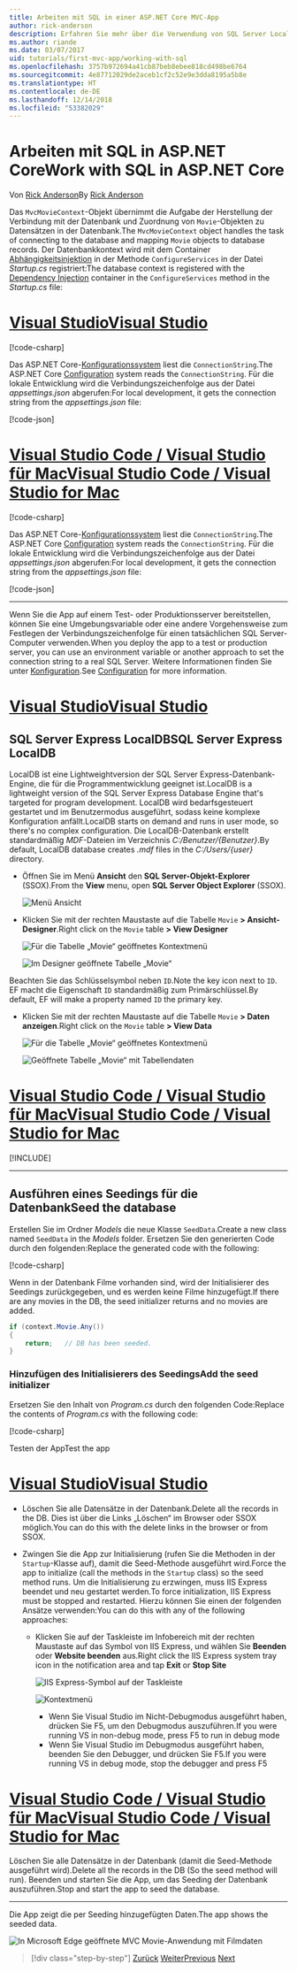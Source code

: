 ```yaml
---
title: Arbeiten mit SQL in einer ASP.NET Core MVC-App
author: rick-anderson
description: Erfahren Sie mehr über die Verwendung von SQL Server LocalDB oder SQLite in einer ASP.NET Core MVC-App.
ms.author: riande
ms.date: 03/07/2017
uid: tutorials/first-mvc-app/working-with-sql
ms.openlocfilehash: 3757b972694a41cb87beb8ebee818cd498be6764
ms.sourcegitcommit: 4e87712029de2aceb1cf2c52e9e3dda8195a5b8e
ms.translationtype: HT
ms.contentlocale: de-DE
ms.lasthandoff: 12/14/2018
ms.locfileid: "53382029"
---
```

# <a name="work-with-sql-in-aspnet-core"></a><span data-ttu-id="e67fd-103">Arbeiten mit SQL in ASP.NET Core</span><span class="sxs-lookup"><span data-stu-id="e67fd-103">Work with SQL in ASP.NET Core</span></span>

<span data-ttu-id="e67fd-104">Von [Rick Anderson](https://twitter.com/RickAndMSFT)</span><span class="sxs-lookup"><span data-stu-id="e67fd-104">By [Rick Anderson](https://twitter.com/RickAndMSFT)</span></span>

<span data-ttu-id="e67fd-105">Das `MvcMovieContext`-Objekt übernimmt die Aufgabe der Herstellung der Verbindung mit der Datenbank und Zuordnung von `Movie`-Objekten zu Datensätzen in der Datenbank.</span><span class="sxs-lookup"><span data-stu-id="e67fd-105">The `MvcMovieContext` object handles the task of connecting to the database and mapping `Movie` objects to database records.</span></span> <span data-ttu-id="e67fd-106">Der Datenbankkontext wird mit dem Container [Abhängigkeitsinjektion](xref:fundamentals/dependency-injection) in der Methode `ConfigureServices` in der Datei *Startup.cs* registriert:</span><span class="sxs-lookup"><span data-stu-id="e67fd-106">The database context is registered with the [Dependency Injection](xref:fundamentals/dependency-injection) container in the `ConfigureServices` method in the *Startup.cs* file:</span></span>

<!-- VS -------------------------->
# <a name="visual-studiotabvisual-studio"></a>[<span data-ttu-id="e67fd-107">Visual Studio</span><span class="sxs-lookup"><span data-stu-id="e67fd-107">Visual Studio</span></span>](#tab/visual-studio)

[!code-csharp[](~/tutorials/first-mvc-app/start-mvc/sample/MvcMovie22/Startup.cs?name=snippet_ConfigureServices&highlight=13-99)]

<span data-ttu-id="e67fd-108">Das ASP.NET Core-[Konfigurationssystem](xref:fundamentals/configuration/index) liest die `ConnectionString`.</span><span class="sxs-lookup"><span data-stu-id="e67fd-108">The ASP.NET Core [Configuration](xref:fundamentals/configuration/index) system reads the `ConnectionString`.</span></span> <span data-ttu-id="e67fd-109">Für die lokale Entwicklung wird die Verbindungszeichenfolge aus der Datei *appsettings.json* abgerufen:</span><span class="sxs-lookup"><span data-stu-id="e67fd-109">For local development, it gets the connection string from the *appsettings.json* file:</span></span>

[!code-json[](start-mvc/sample/MvcMovie/appsettings.json?highlight=2&range=8-10)]

<!-- Code -------------------------->
# <a name="visual-studio-code--visual-studio-for-mactabvisual-studio-codevisual-studio-mac"></a>[<span data-ttu-id="e67fd-110">Visual Studio Code / Visual Studio für Mac</span><span class="sxs-lookup"><span data-stu-id="e67fd-110">Visual Studio Code / Visual Studio for Mac</span></span>](#tab/visual-studio-code+visual-studio-mac)

[!code-csharp[](~/tutorials/first-mvc-app/start-mvc/sample/MvcMovie22/Startup.cs?name=snippet_UseSqlite&highlight=11-12)]

<span data-ttu-id="e67fd-111">Das ASP.NET Core-[Konfigurationssystem](xref:fundamentals/configuration/index) liest die `ConnectionString`.</span><span class="sxs-lookup"><span data-stu-id="e67fd-111">The ASP.NET Core [Configuration](xref:fundamentals/configuration/index) system reads the `ConnectionString`.</span></span> <span data-ttu-id="e67fd-112">Für die lokale Entwicklung wird die Verbindungszeichenfolge aus der Datei *appsettings.json* abgerufen:</span><span class="sxs-lookup"><span data-stu-id="e67fd-112">For local development, it gets the connection string from the *appsettings.json* file:</span></span>

[!code-json[](~/tutorials/first-mvc-app/start-mvc/sample/MvcMovie22/appsettingsSQLite.json?highlight=2&range=8-10)]

---  
<!-- End of VS tabs -->

<span data-ttu-id="e67fd-113">Wenn Sie die App auf einem Test- oder Produktionsserver bereitstellen, können Sie eine Umgebungsvariable oder eine andere Vorgehensweise zum Festlegen der Verbindungszeichenfolge für einen tatsächlichen SQL Server-Computer verwenden.</span><span class="sxs-lookup"><span data-stu-id="e67fd-113">When you deploy the app to a test or production server, you can use an environment variable or another approach to set the connection string to a real SQL Server.</span></span> <span data-ttu-id="e67fd-114">Weitere Informationen finden Sie unter [Konfiguration](xref:fundamentals/configuration/index).</span><span class="sxs-lookup"><span data-stu-id="e67fd-114">See [Configuration](xref:fundamentals/configuration/index) for more information.</span></span>

<!-- VS -------------------------->
# <a name="visual-studiotabvisual-studio"></a>[<span data-ttu-id="e67fd-115">Visual Studio</span><span class="sxs-lookup"><span data-stu-id="e67fd-115">Visual Studio</span></span>](#tab/visual-studio)

## <a name="sql-server-express-localdb"></a><span data-ttu-id="e67fd-116">SQL Server Express LocalDB</span><span class="sxs-lookup"><span data-stu-id="e67fd-116">SQL Server Express LocalDB</span></span>

<span data-ttu-id="e67fd-117">LocalDB ist eine Lightweightversion der SQL Server Express-Datenbank-Engine, die für die Programmentwicklung geeignet ist.</span><span class="sxs-lookup"><span data-stu-id="e67fd-117">LocalDB is a lightweight version of the SQL Server Express Database Engine that's targeted for program development.</span></span> <span data-ttu-id="e67fd-118">LocalDB wird bedarfsgesteuert gestartet und im Benutzermodus ausgeführt, sodass keine komplexe Konfiguration anfällt.</span><span class="sxs-lookup"><span data-stu-id="e67fd-118">LocalDB starts on demand and runs in user mode, so there's no complex configuration.</span></span> <span data-ttu-id="e67fd-119">Die LocalDB-Datenbank erstellt standardmäßig *MDF*-Dateien im Verzeichnis *C:/Benutzer/{Benutzer}*.</span><span class="sxs-lookup"><span data-stu-id="e67fd-119">By default, LocalDB database creates *.mdf* files in the *C:/Users/{user}* directory.</span></span>

* <span data-ttu-id="e67fd-120">Öffnen Sie im Menü **Ansicht** den **SQL Server-Objekt-Explorer** (SSOX).</span><span class="sxs-lookup"><span data-stu-id="e67fd-120">From the **View** menu, open **SQL Server Object Explorer** (SSOX).</span></span>

  ![Menü Ansicht](working-with-sql/_static/ssox.png)

* <span data-ttu-id="e67fd-122">Klicken Sie mit der rechten Maustaste auf die Tabelle `Movie` **> Ansicht-Designer**.</span><span class="sxs-lookup"><span data-stu-id="e67fd-122">Right click on the `Movie` table **> View Designer**</span></span>

  ![Für die Tabelle „Movie“ geöffnetes Kontextmenü](working-with-sql/_static/design.png)

  ![Im Designer geöffnete Tabelle „Movie“](working-with-sql/_static/dv.png)

<span data-ttu-id="e67fd-125">Beachten Sie das Schlüsselsymbol neben `ID`.</span><span class="sxs-lookup"><span data-stu-id="e67fd-125">Note the key icon next to `ID`.</span></span> <span data-ttu-id="e67fd-126">EF macht die Eigenschaft `ID` standardmäßig zum Primärschlüssel.</span><span class="sxs-lookup"><span data-stu-id="e67fd-126">By default, EF will make a property named `ID` the primary key.</span></span>

* <span data-ttu-id="e67fd-127">Klicken Sie mit der rechten Maustaste auf die Tabelle `Movie` **> Daten anzeigen**.</span><span class="sxs-lookup"><span data-stu-id="e67fd-127">Right click on the `Movie` table **> View Data**</span></span>

  ![Für die Tabelle „Movie“ geöffnetes Kontextmenü](working-with-sql/_static/ssox2.png)

  ![Geöffnete Tabelle „Movie“ mit Tabellendaten](working-with-sql/_static/vd22.png)

# <a name="visual-studio-code--visual-studio-for-mactabvisual-studio-codevisual-studio-mac"></a>[<span data-ttu-id="e67fd-130">Visual Studio Code / Visual Studio für Mac</span><span class="sxs-lookup"><span data-stu-id="e67fd-130">Visual Studio Code / Visual Studio for Mac</span></span>](#tab/visual-studio-code+visual-studio-mac)

[!INCLUDE[](~/includes/rp/sqlite.md)]

---  
<!-- End of VS tabs -->

## <a name="seed-the-database"></a><span data-ttu-id="e67fd-131">Ausführen eines Seedings für die Datenbank</span><span class="sxs-lookup"><span data-stu-id="e67fd-131">Seed the database</span></span>

<span data-ttu-id="e67fd-132">Erstellen Sie im Ordner *Models* die neue Klasse `SeedData`.</span><span class="sxs-lookup"><span data-stu-id="e67fd-132">Create a new class named `SeedData` in the *Models* folder.</span></span> <span data-ttu-id="e67fd-133">Ersetzen Sie den generierten Code durch den folgenden:</span><span class="sxs-lookup"><span data-stu-id="e67fd-133">Replace the generated code with the following:</span></span>

[!code-csharp[](~/tutorials/first-mvc-app/start-mvc/sample/MvcMovie22/Models/SeedData.cs?name=snippet_1)]

<span data-ttu-id="e67fd-134">Wenn in der Datenbank Filme vorhanden sind, wird der Initialisierer des Seedings zurückgegeben, und es werden keine Filme hinzugefügt.</span><span class="sxs-lookup"><span data-stu-id="e67fd-134">If there are any movies in the DB, the seed initializer returns and no movies are added.</span></span>

```csharp
if (context.Movie.Any())
{
    return;   // DB has been seeded.
}
```

<a name="si"></a>
### <a name="add-the-seed-initializer"></a><span data-ttu-id="e67fd-135">Hinzufügen des Initialisierers des Seedings</span><span class="sxs-lookup"><span data-stu-id="e67fd-135">Add the seed initializer</span></span>

<span data-ttu-id="e67fd-136">Ersetzen Sie den Inhalt von *Program.cs* durch den folgenden Code:</span><span class="sxs-lookup"><span data-stu-id="e67fd-136">Replace the contents of *Program.cs* with the following code:</span></span>

[!code-csharp[](~/tutorials/first-mvc-app/start-mvc/sample/MvcMovie22/Program.cs)]

<span data-ttu-id="e67fd-137">Testen der App</span><span class="sxs-lookup"><span data-stu-id="e67fd-137">Test the app</span></span>

<!-- VS -------------------------->
# <a name="visual-studiotabvisual-studio"></a>[<span data-ttu-id="e67fd-138">Visual Studio</span><span class="sxs-lookup"><span data-stu-id="e67fd-138">Visual Studio</span></span>](#tab/visual-studio)

* <span data-ttu-id="e67fd-139">Löschen Sie alle Datensätze in der Datenbank.</span><span class="sxs-lookup"><span data-stu-id="e67fd-139">Delete all the records in the DB.</span></span> <span data-ttu-id="e67fd-140">Dies ist über die Links „Löschen“ im Browser oder SSOX möglich.</span><span class="sxs-lookup"><span data-stu-id="e67fd-140">You can do this with the delete links in the browser or from SSOX.</span></span>
* <span data-ttu-id="e67fd-141">Zwingen Sie die App zur Initialisierung (rufen Sie die Methoden in der `Startup`-Klasse auf), damit die Seed-Methode ausgeführt wird.</span><span class="sxs-lookup"><span data-stu-id="e67fd-141">Force the app to initialize (call the methods in the `Startup` class) so the seed method runs.</span></span> <span data-ttu-id="e67fd-142">Um die Initialisierung zu erzwingen, muss IIS Express beendet und neu gestartet werden.</span><span class="sxs-lookup"><span data-stu-id="e67fd-142">To force initialization, IIS Express must be stopped and restarted.</span></span> <span data-ttu-id="e67fd-143">Hierzu können Sie einen der folgenden Ansätze verwenden:</span><span class="sxs-lookup"><span data-stu-id="e67fd-143">You can do this with any of the following approaches:</span></span>

  * <span data-ttu-id="e67fd-144">Klicken Sie auf der Taskleiste im Infobereich mit der rechten Maustaste auf das Symbol von IIS Express, und wählen Sie **Beenden** oder **Website beenden** aus.</span><span class="sxs-lookup"><span data-stu-id="e67fd-144">Right click the IIS Express system tray icon in the notification area and tap **Exit** or **Stop Site**</span></span>

    ![IIS Express-Symbol auf der Taskleiste](working-with-sql/_static/iisExIcon.png)

    ![Kontextmenü](working-with-sql/_static/stopIIS.png)

    * <span data-ttu-id="e67fd-147">Wenn Sie Visual Studio im Nicht-Debugmodus ausgeführt haben, drücken Sie F5, um den Debugmodus auszuführen.</span><span class="sxs-lookup"><span data-stu-id="e67fd-147">If you were running VS in non-debug mode, press F5 to run in debug mode</span></span>
    * <span data-ttu-id="e67fd-148">Wenn Sie Visual Studio im Debugmodus ausgeführt haben, beenden Sie den Debugger, und drücken Sie F5.</span><span class="sxs-lookup"><span data-stu-id="e67fd-148">If you were running VS in debug mode, stop the debugger and press F5</span></span>

<!-- Code -------------------------->
# <a name="visual-studio-code--visual-studio-for-mactabvisual-studio-codevisual-studio-mac"></a>[<span data-ttu-id="e67fd-149">Visual Studio Code / Visual Studio für Mac</span><span class="sxs-lookup"><span data-stu-id="e67fd-149">Visual Studio Code / Visual Studio for Mac</span></span>](#tab/visual-studio-code+visual-studio-mac)

<span data-ttu-id="e67fd-150">Löschen Sie alle Datensätze in der Datenbank (damit die Seed-Methode ausgeführt wird).</span><span class="sxs-lookup"><span data-stu-id="e67fd-150">Delete all the records in the DB (So the seed method will run).</span></span> <span data-ttu-id="e67fd-151">Beenden und starten Sie die App, um das Seeding der Datenbank auszuführen.</span><span class="sxs-lookup"><span data-stu-id="e67fd-151">Stop and start the app to seed the database.</span></span>

---  
<!-- End of VS tabs -->

<span data-ttu-id="e67fd-152">Die App zeigt die per Seeding hinzugefügten Daten.</span><span class="sxs-lookup"><span data-stu-id="e67fd-152">The app shows the seeded data.</span></span>

![In Microsoft Edge geöffnete MVC Movie-Anwendung mit Filmdaten](working-with-sql/_static/m55.png)

> [!div class="step-by-step"]
> <span data-ttu-id="e67fd-154">[Zurück](adding-model.md)
> [Weiter](controller-methods-views.md)</span><span class="sxs-lookup"><span data-stu-id="e67fd-154">[Previous](adding-model.md)
[Next](controller-methods-views.md)</span></span>  
